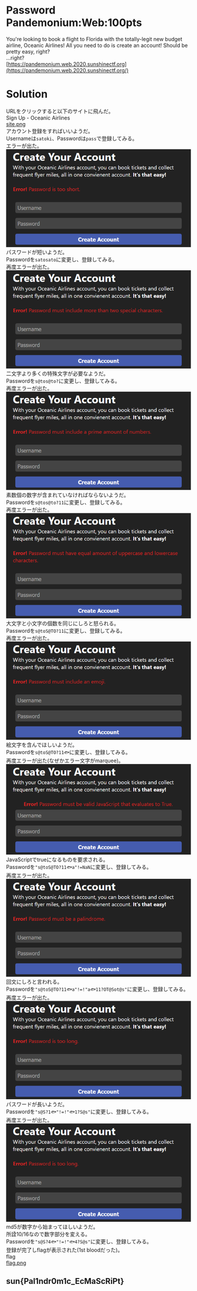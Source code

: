 # Password Pandemonium:Web:100pts
You're looking to book a flight to Florida with the totally-legit new budget airline, Oceanic Airlines! All you need to do is create an account! Should be pretty easy, right?  
...right?  
[https://pandemonium.web.2020.sunshinectf.org](https://pandemonium.web.2020.sunshinectf.org/)  

# Solution
URLをクリックすると以下のサイトに飛んだ。  
Sign Up - Oceanic Airlines  
[site.png](site/site.png)  
アカウント登録をすればいいようだ。  
Usernameは`satoki`、Passwordは`pass`で登録してみる。  
エラーが出た。  
![image1.png](images/image1.png)  
パスワードが短いようだ。  
Passwordを`satosato`に変更し、登録してみる。  
再度エラーが出た。  
![image2.png](images/image2.png)  
二文字より多くの特殊文字が必要なようだ。  
Passwordを`s@tos@to?`に変更し、登録してみる。  
再度エラーが出た。  
![image3.png](images/image3.png)  
素数個の数字が含まれていなければならないようだ。  
Passwordを`s@tos@to?11`に変更し、登録してみる。  
再度エラーが出た。  
![image4.png](images/image4.png)  
大文字と小文字の個数を同じにしろと怒られる。  
Passwordを`s@toS@TO?11`に変更し、登録してみる。  
再度エラーが出た。  
![image5.png](images/image5.png)  
絵文字を含んでほしいようだ。  
Passwordを`s@toS@TO?11🐟`に変更し、登録してみる。  
再度エラーが出た(なぜかエラー文字がmarquee)。  
![image6.png](images/image6.png)  
JavaScriptでtrueになるものを要求される。  
Passwordを`"s@toS@TO?11🐟a"!=NaN`に変更し、登録してみる。  
再度エラーが出た。  
![image7.png](images/image7.png)  
回文にしろと言われる。  
Passwordを`"s@toS@TO?11🐟a"!=!"a🐟11?OT@Sot@s"`に変更し、登録してみる。  
再度エラーが出た。  
![image8.png](images/image8.png)  
パスワードが長いようだ。  
Passwordを`"s@S?1🐟"!=!"🐟1?S@s"`に変更し、登録してみる。  
再度エラーが出た。  
![image8.png](images/image8.png)  
md5が数字から始まってほしいようだ。  
所詮10/16なので数字部分を変える。  
Passwordを`"s@S?4🐟"!=!"🐟4?S@s"`に変更し、登録してみる。  
登録が完了しflagが表示された(1st bloodだった)。  
flag  
[flag.png](site/flag.png)  

## sun{Pal1ndr0m1c_EcMaScRiPt}